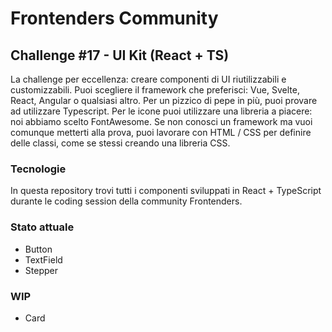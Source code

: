 # Frontenders Community

## Challenge #17 - UI Kit (React + TS)
La challenge per eccellenza: creare componenti di UI riutilizzabili e customizzabili.
Puoi scegliere il framework che preferisci: Vue, Svelte, React, Angular o qualsiasi altro. Per un pizzico di pepe in più, puoi provare ad utilizzare Typescript. Per le icone puoi utilizzare una libreria a piacere: noi abbiamo scelto FontAwesome. Se non conosci un framework ma vuoi comunque metterti alla prova, puoi lavorare con HTML / CSS per definire delle classi, come se stessi creando una libreria CSS.

### Tecnologie
In questa repository trovi tutti i componenti sviluppati in React + TypeScript durante le coding session della community Frontenders.

### Stato attuale
- Button
- TextField
- Stepper

### WIP
- Card
